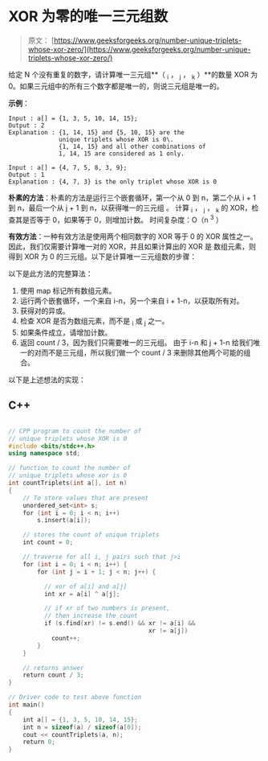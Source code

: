 # XOR 为零的唯一三元组数

> 原文： [https://www.geeksforgeeks.org/number-unique-triplets-whose-xor-zero/](https://www.geeksforgeeks.org/number-unique-triplets-whose-xor-zero/)

给定 N 个没有重复的数字，请计算唯一三元组**（ <sub>i</sub> ， <sub>j</sub> ， <sub>k</sub> ）**的数量 XOR 为 0。如果三元组中的所有三个数字都是唯一的，则说三元组是唯一的。

**示例**：

```
Input : a[] = {1, 3, 5, 10, 14, 15};
Output : 2 
Explanation : {1, 14, 15} and {5, 10, 15} are the 
              unique triplets whose XOR is 0\. 
              {1, 14, 15} and all other combinations of 
              1, 14, 15 are considered as 1 only.

Input : a[] = {4, 7, 5, 8, 3, 9};
Output : 1
Explanation : {4, 7, 3} is the only triplet whose XOR is 0 

```



**朴素的方法**：朴素的方法是运行三个嵌套循环，第一个从 0 到 n，第二个从 i + 1 到 n，最后一个从 j + 1 到 n，以获得唯一的三元组 。 计算 <sub>i</sub> ， <sub>j</sub> ， <sub>k</sub> 的 XOR，检查其是否等于 0，如果等于 0，则增加计数。
时间复杂度：O（n <sup>3</sup> ）

**有效方法**：一种有效方法是使用两个相同数字的 XOR 等于 0 的 XOR 属性之一。因此，我们仅需要计算唯一对的 XOR，并且如果计算出的 XOR 是 数组元素，则得到 XOR 为 0 的三元组。以下是计算唯一三元组数的步骤：

以下是此方法的完整算法：

1.  使用 map 标记所有数组元素。
2.  运行两个嵌套循环，一个来自 i-n，另一个来自 i + 1-n，以获取所有对。
3.  获得对的异或。
4.  检查 XOR 是否为数组元素，而不是 <sub>i</sub> 或 <sub>j</sub> 之一。
5.  如果条件成立，请增加计数。
6.  返回 count / 3，因为我们只需要唯一的三元组。 由于 i-n 和 j + 1-n 给我们唯一的对而不是三元组，所以我们做一个 count / 3 来删除其他两个可能的组合。

以下是上述想法的实现：

## C++ 

```cpp

// CPP program to count the number of 
// unique triplets whose XOR is 0 
#include <bits/stdc++.h> 
using namespace std; 

// function to count the number of  
// unique triplets whose xor is 0 
int countTriplets(int a[], int n)  
{ 
    // To store values that are present 
    unordered_set<int> s; 
    for (int i = 0; i < n; i++) 
        s.insert(a[i]); 

    // stores the count of unique triplets 
    int count = 0; 

    // traverse for all i, j pairs such that j>i 
    for (int i = 0; i < n; i++) { 
        for (int j = i + 1; j < n; j++) { 

          // xor of a[i] and a[j] 
          int xr = a[i] ^ a[j]; 

          // if xr of two numbers is present,  
          // then increase the count 
          if (s.find(xr) != s.end() && xr != a[i] &&  
                                       xr != a[j]) 
            count++; 
        } 
    } 

    // returns answer 
    return count / 3; 
} 

// Driver code to test above function 
int main()  
{ 
    int a[] = {1, 3, 5, 10, 14, 15}; 
    int n = sizeof(a) / sizeof(a[0]);    
    cout << countTriplets(a, n);     
    return 0; 
} 

```